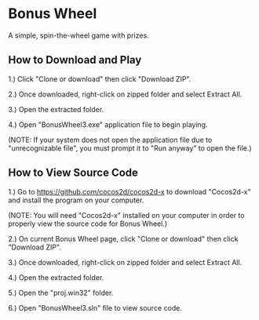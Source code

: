 # Bonus Wheel
A simple, spin-the-wheel game with prizes.

## How to Download and Play
1.) Click "Clone or download" then click "Download ZIP".

2.) Once downloaded, right-click on zipped folder and select Extract All.

3.) Open the extracted folder.

4.) Open "BonusWheel3.exe" application file to begin playing.

(NOTE: If your system does not open the application file due to "unrecognizable file", you must prompt it to "Run anyway" to open the file.)

## How to View Source Code
1.) Go to https://github.com/cocos2d/cocos2d-x to download "Cocos2d-x" and install the program on your computer.

(NOTE: You will need "Cocos2d-x" installed on your computer in order to properly view the source code for Bonus Wheel.)

2.) On current Bonus Wheel page, click "Clone or download" then click "Download ZIP".

3.) Once downloaded, right-click on zipped folder and select Extract All.

4.) Open the extracted folder.

5.) Open the "proj.win32" folder.

6.) Open "BonusWheel3.sln" file to view source code.